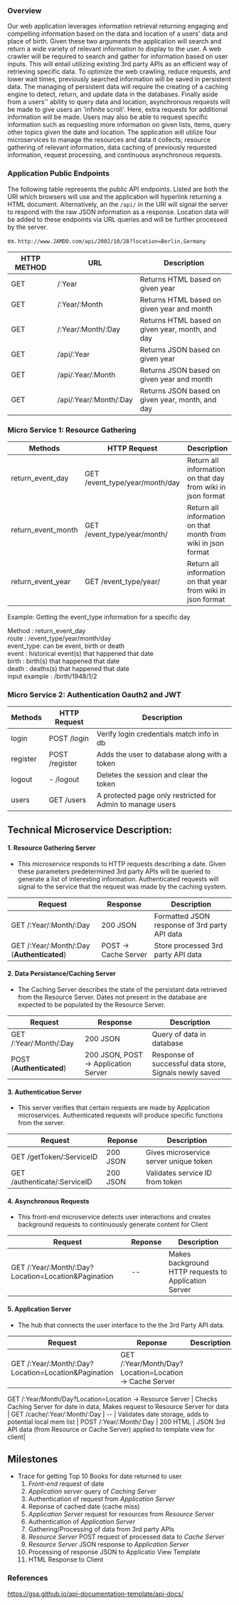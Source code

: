### Overview

Our web application leverages information retrieval returning engaging and compelling information based on the data and location of a users\' data and place of birth. Given these two arguments the application will search and return a wide variety of relevant information to display to the user. A web crawler will be required to search and gather for information based on user inputs. This will entail utilizing existing 3rd party APIs as an efficient way of retrieving specific data. To optimize the web crawling, reduce requests, and lower wait times, previously searched information will be saved in persistent data. The managing of persistent data will require the creating of a caching engine to detect, return, and update data in the databases. Finally aside from a users'' ability to query data and location, asynchronous requests will be made to give users an \'infinite scroll\'. Here, extra requests for additional information will be made. Users may also be able to request specific information such as requesting more information on given lists, items, query other topics given the date and location. The application will utilize four microservices to manage the resources and data it collects; resource gathering of relevant information, data caching of previously requested information, request processing, and continuous asynchronous requests.


### Application Public Endpoints

The following table represents the public API endpoints. Listed are both the URI which browsers will use and the application will hyperlink returning a HTML document. Alternatively, an the `/api/` in the URI will signal the server to respond with the raw JSON information as a response. Location data will be added to these endpoints via URL queries and will be further processed by the server.

ex. `http://www.JAMDO.com/api/2002/10/28?location=Berlin,Germany`

| HTTP METHOD | URL                       | Description                                      |
|-------------|---------------------------|--------------------------------------------------|
| GET         | /:Year                  | Returns HTML based on given year                 |
| GET         | /:Year/:Month           | Returns HTML based on given year and month       |
| GET         | /:Year/:Month/:Day     | Returns HTML based on given year, month, and day |
| GET         | /api/:Year               | Returns JSON based on given year                 |
| GET         | /api/:Year/:Month       | Returns JSON based on given year and month       |
| GET         | /api/:Year/:Month/:Day | Returns JSON based on given year, month, and day |


### Micro Service 1: Resource Gathering

| Methods              | HTTP   Request       |            Description                  |
|----------------------|----------------------|-----------------------------------------|
| return_event_day     | GET /event_type/year/month/day  | Return all information on that day from wiki in json format  |
| return_event_month   | GET /event_type/year/month/ | Return all information on that month from wiki in json format |
| return_event_year    | GET /event_type/year/    | Return all information on that year from wiki in json format     |


Example: Getting the event_type information for a specific day<br />


Method : return_event_day<br />
  route : /event_type/year/month/day<br />
  event_type:  can be event, birth or death <br />
  event : historical event(s) that happened that date <br />
  birth : birth(s) that happened that date <br />
  death : deaths(s) that happened that date <br />
  input example : /birth/1948/1/2 
  


### Micro Service 2: Authentication Oauth2 and JWT<br/>

| Methods              | HTTP   Request       |            Description                  |
|----------------------|----------------------|-----------------------------------------|
| login                | POST /login          | Verify login credentials match info in db  |
| register             | POST /register       | Adds the user to database along with a token |
| logout               | - /logout            | Deletes the session and clear the token |
| users                | GET /users           | A protected page only restricted for Admin to manage users|



## Technical Microservice Description:
#### 1. Resource Gathering Server
- This microservice responds to HTTP requests describing a date. Given these parameters predetermined 3rd party APIs will be queried to generate a list of interesting information. Authenticated requests will signal to the service that the request was made by the caching system. 

| Request | Response                       | Description                                      |
|-------------|---------------------------|--------------------------------------------------|
| GET /:Year/:Month/:Day         | 200 JSON                  | Formatted JSON response of 3rd party API data                 |
| GET /:Year/:Month/:Day  (**Authenticated**)        | POST -> Cache Server           | Store processed 3rd party API data       |

#### 2. Data Persistance/Caching Server
- The Caching Server describes the state of the persistant data retrieved from the Resource Server. Dates not present in the database are expected to be populated by the Resource Server.

| Request | Response                       | Description                                      |
|-------------|---------------------------|--------------------------------------------------|
| GET /:Year/:Month/:Day         | 200 JSON                  | Query of data in database                 |
| POST (**Authenticated**)        | 200 JSON, POST -> Application Server          |Response of successful data store, Signals newly saved| 

#### 3. Authentication Server
- This server verifies that certain requests are made by Application microservices. Authenticated requests will produce specific functions from the server.

| Request | Reponse                       | Description                                      |
|-------------|---------------------------|--------------------------------------------------|
| GET /getToken/:ServiceID        | 200 JSON                  | Gives microservice server unique token                 |
| GET /authenticate/:ServiceID        | 200 JSON          |Validates service ID from token|

#### 4. Asynchronous Requests
- This front-end microservice detects user interactions and creates background requests to continuously generate content for Client

| Request | Reponse                       | Description                                      |
|-------------|---------------------------|--------------------------------------------------|
| GET /:Year/:Month/:Day?Location=Location&Pagination         | --                  | Makes background HTTP requests to Application Server                 |

#### 5. Application Server
- The hub that connects the user interface to the the 3rd Party API data.

| Request | Reponse                       | Description                                      |
|-------------|---------------------------|--------------------------------------------------|
| GET /:Year/:Month/:Day?Location=Location&Pagination         | GET /:Year/Month/Day?Location=Location -> Cache Server 
GET /:Year/Month/Day?Location=Location -> Resource Server
| Checks Caching Server for date in data, Makes request to Resource Server for data
| GET /cache/:Year/:Month/:Day            | -- | Validates date storage, adds to potential local mem list
| POST /:Year/:Month/:Day            | 200 HTML | JSON 3rd API data (from Resource or Cache Server) applied to template view for client|


## Milestones
- Trace for getting Top 10 Books for date returned to user
  1. *Front-end* request of date
  2. *Application server* query of *Caching Server*
  3. Authentication of request from *Application Server*
  4. Reponse of cached date (cache miss)
  4. *Application Server* request for resources from *Resource Server*
  5. Authentication of *Application Server*
  6. Gathering/Processing of data from 3rd party APIs
  7. *Resource Server* POST request of processed data to *Cache Server*
  8. *Resource Server* JSON response to *Application Server*
  9. Processing of response JSON to Applicatio View Template
  10. HTML Response to Client

### References
https://gsa.github.io/api-documentation-template/api-docs/
